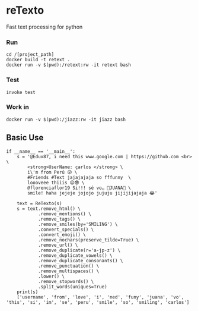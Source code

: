 # reTexto
Fast text processing for python

### Run

    cd /[project_path]
    docker build -t retext .
    docker run -v $(pwd):/retext:rw -it retext bash

### Test

    invoke test

### Work in

    docker run -v $(pwd):/jiazz:rw -it jiazz bash

## Basic Use

    if __name__ == '__main__':
        s = '@Edux87, i need this www.google.com | https://github.com <br> \
            <strong>UserName: çarlos </strong> \
            i\'m from Perú 😛 \
            #Friends #Text jajajajaja so fffunny  \
            loooveee thiiis 😌😎 \
            @florenciaflor19 Si!!! sé vo… 🐷JUANA🐷 \
            smile! haha jejeje jojojo jujuju jijijijajaja 😂'

        text = ReTexto(s)
        s = text.remove_html() \
                .remove_mentions() \
                .remove_tags() \
                .remove_smiles(by='SMILING') \
                .convert_specials() \
                .convert_emoji() \
                .remove_nochars(preserve_tilde=True) \
                .remove_url() \
                .remove_duplicate(r='a-jp-z') \
                .remove_duplicate_vowels() \
                .remove_duplicate_consonants() \
                .remove_punctuation() \
                .remove_multispaces() \
                .lower() \
                .remove_stopwords() \
                .split_words(uniques=True)
        print(s)
        ['username', 'from', 'love', 'i', 'ned', 'funy', 'juana', 'vo', 'this', 'si', 'im', 'se', 'peru', 'smile', 'so', 'smiling', 'carlos']
